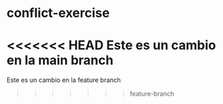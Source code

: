 # conflict-exercise
<<<<<<< HEAD
Este es un cambio en la main branch
=======
Este es un cambio en la feature branch
>>>>>>> feature-branch

